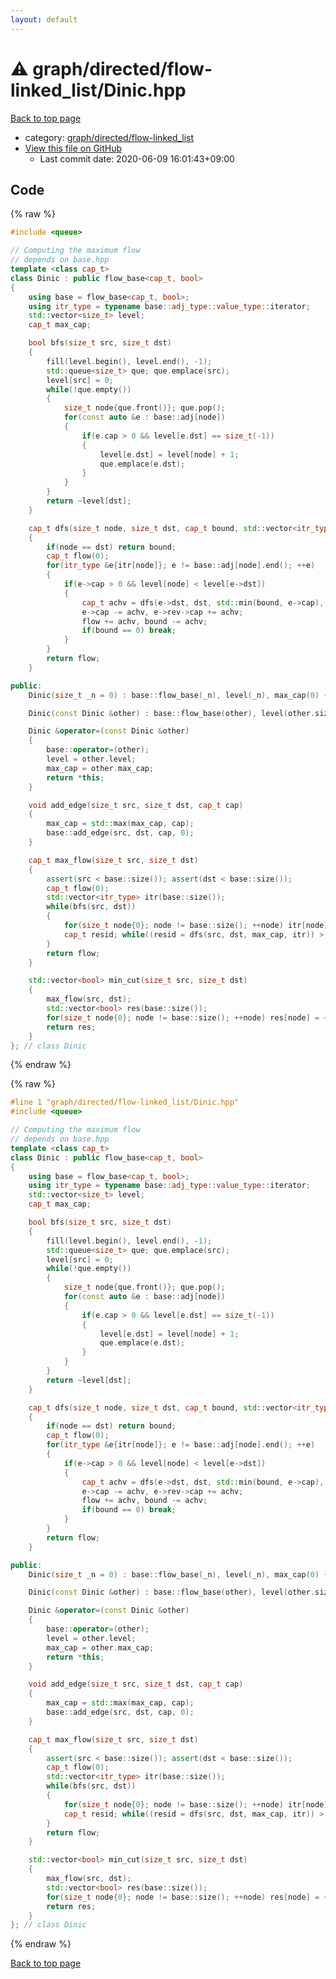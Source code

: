 ```yaml
---
layout: default
---
```


<!-- mathjax config similar to math.stackexchange -->
<script type="text/javascript" async
  src="https://cdnjs.cloudflare.com/ajax/libs/mathjax/2.7.5/MathJax.js?config=TeX-MML-AM_CHTML">
</script>
<script type="text/x-mathjax-config">
  MathJax.Hub.Config({
    TeX: { equationNumbers: { autoNumber: "AMS" }},
    tex2jax: {
      inlineMath: [ ['$','$'] ],
      processEscapes: true
    },
    "HTML-CSS": { matchFontHeight: false },
    displayAlign: "left",
    displayIndent: "2em"
  });
</script>

<script type="text/javascript" src="https://cdnjs.cloudflare.com/ajax/libs/jquery/3.4.1/jquery.min.js"></script>
<script src="https://cdn.jsdelivr.net/npm/jquery-balloon-js@1.1.2/jquery.balloon.min.js" integrity="sha256-ZEYs9VrgAeNuPvs15E39OsyOJaIkXEEt10fzxJ20+2I=" crossorigin="anonymous"></script>
<script type="text/javascript" src="../../../../assets/js/copy-button.js"></script>
<link rel="stylesheet" href="../../../../assets/css/copy-button.css" />


# :warning: graph/directed/flow-linked_list/Dinic.hpp

<a href="../../../../index.html">Back to top page</a>

* category: <a href="../../../../index.html#b98bdf6a8292f4ca195ed397b75cf977">graph/directed/flow-linked_list</a>
* <a href="{{ site.github.repository_url }}/blob/master/graph/directed/flow-linked_list/Dinic.hpp">View this file on GitHub</a>
    - Last commit date: 2020-06-09 16:01:43+09:00




## Code

<a id="unbundled"></a>
{% raw %}
```cpp
#include <queue>

// Computing the maximum flow
// depends on base.hpp
template <class cap_t>
class Dinic : public flow_base<cap_t, bool>
{
    using base = flow_base<cap_t, bool>;
    using itr_type = typename base::adj_type::value_type::iterator;
    std::vector<size_t> level;
    cap_t max_cap;

    bool bfs(size_t src, size_t dst)
    {
        fill(level.begin(), level.end(), -1);
        std::queue<size_t> que; que.emplace(src);
        level[src] = 0;
        while(!que.empty())
        {
            size_t node{que.front()}; que.pop();
            for(const auto &e : base::adj[node])
            {
                if(e.cap > 0 && level[e.dst] == size_t(-1))
                {
                    level[e.dst] = level[node] + 1;
                    que.emplace(e.dst);
                }
            }
        }
        return ~level[dst];
    }

    cap_t dfs(size_t node, size_t dst, cap_t bound, std::vector<itr_type> &itr)
    {
        if(node == dst) return bound;
        cap_t flow(0);
        for(itr_type &e{itr[node]}; e != base::adj[node].end(); ++e)
        {
            if(e->cap > 0 && level[node] < level[e->dst])
            {
                cap_t achv = dfs(e->dst, dst, std::min(bound, e->cap), itr);
                e->cap -= achv, e->rev->cap += achv;
                flow += achv, bound -= achv;
                if(bound == 0) break;
            }
        }
        return flow;
    }

public:
    Dinic(size_t _n = 0) : base::flow_base(_n), level(_n), max_cap(0) {}

    Dinic(const Dinic &other) : base::flow_base(other), level(other.size()), max_cap(0) {}

    Dinic &operator=(const Dinic &other)
    {
        base::operator=(other);
        level = other.level;
        max_cap = other.max_cap;
        return *this;
    }

    void add_edge(size_t src, size_t dst, cap_t cap)
    {
        max_cap = std::max(max_cap, cap);
        base::add_edge(src, dst, cap, 0);
    }

    cap_t max_flow(size_t src, size_t dst)
    {
        assert(src < base::size()); assert(dst < base::size());
        cap_t flow(0);
        std::vector<itr_type> itr(base::size());
        while(bfs(src, dst))
        {
            for(size_t node{0}; node != base::size(); ++node) itr[node] = base::adj[node].begin();
            cap_t resid; while((resid = dfs(src, dst, max_cap, itr)) > 0) flow += resid;
        }
        return flow;
    }

    std::vector<bool> min_cut(size_t src, size_t dst)
    {
        max_flow(src, dst);
        std::vector<bool> res(base::size());
        for(size_t node{0}; node != base::size(); ++node) res[node] = ~level[node];
        return res;
    }
}; // class Dinic

```
{% endraw %}

<a id="bundled"></a>
{% raw %}
```cpp
#line 1 "graph/directed/flow-linked_list/Dinic.hpp"
#include <queue>

// Computing the maximum flow
// depends on base.hpp
template <class cap_t>
class Dinic : public flow_base<cap_t, bool>
{
    using base = flow_base<cap_t, bool>;
    using itr_type = typename base::adj_type::value_type::iterator;
    std::vector<size_t> level;
    cap_t max_cap;

    bool bfs(size_t src, size_t dst)
    {
        fill(level.begin(), level.end(), -1);
        std::queue<size_t> que; que.emplace(src);
        level[src] = 0;
        while(!que.empty())
        {
            size_t node{que.front()}; que.pop();
            for(const auto &e : base::adj[node])
            {
                if(e.cap > 0 && level[e.dst] == size_t(-1))
                {
                    level[e.dst] = level[node] + 1;
                    que.emplace(e.dst);
                }
            }
        }
        return ~level[dst];
    }

    cap_t dfs(size_t node, size_t dst, cap_t bound, std::vector<itr_type> &itr)
    {
        if(node == dst) return bound;
        cap_t flow(0);
        for(itr_type &e{itr[node]}; e != base::adj[node].end(); ++e)
        {
            if(e->cap > 0 && level[node] < level[e->dst])
            {
                cap_t achv = dfs(e->dst, dst, std::min(bound, e->cap), itr);
                e->cap -= achv, e->rev->cap += achv;
                flow += achv, bound -= achv;
                if(bound == 0) break;
            }
        }
        return flow;
    }

public:
    Dinic(size_t _n = 0) : base::flow_base(_n), level(_n), max_cap(0) {}

    Dinic(const Dinic &other) : base::flow_base(other), level(other.size()), max_cap(0) {}

    Dinic &operator=(const Dinic &other)
    {
        base::operator=(other);
        level = other.level;
        max_cap = other.max_cap;
        return *this;
    }

    void add_edge(size_t src, size_t dst, cap_t cap)
    {
        max_cap = std::max(max_cap, cap);
        base::add_edge(src, dst, cap, 0);
    }

    cap_t max_flow(size_t src, size_t dst)
    {
        assert(src < base::size()); assert(dst < base::size());
        cap_t flow(0);
        std::vector<itr_type> itr(base::size());
        while(bfs(src, dst))
        {
            for(size_t node{0}; node != base::size(); ++node) itr[node] = base::adj[node].begin();
            cap_t resid; while((resid = dfs(src, dst, max_cap, itr)) > 0) flow += resid;
        }
        return flow;
    }

    std::vector<bool> min_cut(size_t src, size_t dst)
    {
        max_flow(src, dst);
        std::vector<bool> res(base::size());
        for(size_t node{0}; node != base::size(); ++node) res[node] = ~level[node];
        return res;
    }
}; // class Dinic

```
{% endraw %}

<a href="../../../../index.html">Back to top page</a>

